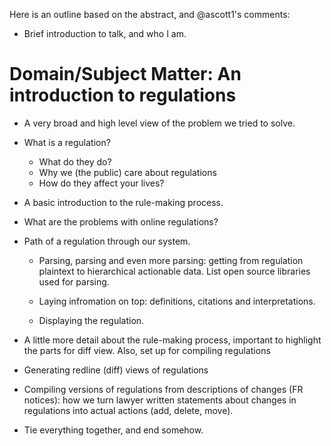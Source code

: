 Here is an outline based on the abstract, and @ascott1's comments:

* Brief introduction to talk, and who I am.

# Domain/Subject Matter: An introduction to regulations

* A very broad and high level view of the problem we tried to solve.

* What is a regulation?
    * What do they do?
    * Why we (the public) care about regulations
    * How do they affect your lives?

* A basic introduction to the rule-making process. 

* What are the problems with online regulations?

* Path of a regulation through our system.

    * Parsing, parsing and even more parsing: getting from regulation plaintext
    to hierarchical actionable data. List open source libraries used for
    parsing. 

    * Laying infromation on top: definitions, citations and interpretations. 

    * Displaying the regulation.

* A little more detail about the rule-making process, important to highlight the 
parts for diff view. Also, set up for compiling regulations

* Generating redline (diff) views of regulations

* Compiling versions of regulations from descriptions of changes (FR notices):
  how we turn lawyer written statements about changes in regulations into actual actions  (add, delete, move). 

* Tie everything together, and end somehow. 
